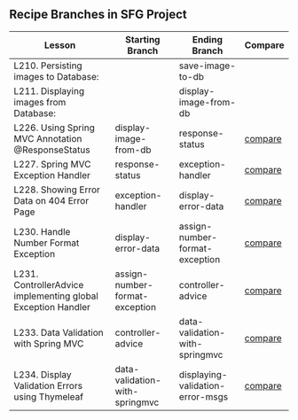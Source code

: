 Recipe Branches in SFG Project
---------------

| Lesson                                            | Starting Branch | Ending Branch   | Compare   |
|---------------------------------------------------|-----------------|-----------------|-----------|
| L210. Persisting images to Database:              |  | save-image-to-db       |  |
| L211. Displaying images from Database:            |  | display-image-from-db  |  |
| L226. Using Spring MVC Annotation @ResponseStatus | display-image-from-db | response-status       | [compare](https://github.com/springframeworkguru/spring5-recipe-app/compare/display-image-from-db...response-status) |
| L227. Spring MVC Exception Handler                | response-status       | exception-handler     | [compare](https://github.com/springframeworkguru/spring5-recipe-app/compare/response-status...exception-handler) |
| L228. Showing Error Data on 404 Error Page        | exception-handler     | display-error-data     | [compare](https://github.com/springframeworkguru/spring5-recipe-app/compare/exception-handler...display-error-data) |
| L230. Handle Number Format Exception              | display-error-data    | assign-number-format-exception    | [compare](https://github.com/springframeworkguru/spring5-recipe-app/compare/display-error-data...assign-number-format-exception) |
| L231. ControllerAdvice implementing global Exception Handler  | assign-number-format-exception    | controller-advice | [compare](https://github.com/springframeworkguru/spring5-recipe-app/compare/display-error-data...assign-number-format-exception) |
| L233. Data Validation with Spring MVC             | controller-advice    | data-validation-with-springmvc | [compare](https://github.com/springframeworkguru/spring5-recipe-app/compare/controller-advice...data-validation-with-springmvc) |
| L234. Display Validation Errors using Thymeleaf   | data-validation-with-springmvc | displaying-validation-error-msgs | [compare](https://github.com/springframeworkguru/spring5-recipe-app/compare/data-validation-with-springmvc...displaying-validation-error-msgs) |